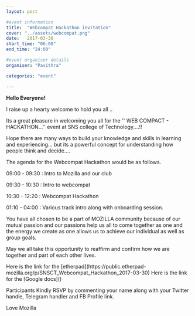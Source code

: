 ```yaml
---
layout: post

#event information
title:  "Webcompat Hackathon invitation"
cover: "../assets/webcompat.png"
date:   2017-03-30
start_time: "06:00"
end_time: "24:00"

#event organiser details
organiser: "Pavithra"

categories: "event"

---
```


**Hello Everyone!**

<p>I raise up a hearty welcome to hold you all .. </p>

<p>Its a great pleasure in welcoming you all for the '' WEB COMPACT - HACKATHON...''  event at SNS college of Technology....!! </p>
<p>Hope there are many ways to build your knowledge and skills in learning and experiencing... but its a powerful concept for understanding how people think and decide....</p> 
<p>The agenda for the Webcompat Hackathon would be as follows.</p>
<p>09:00 - 09:30 : Intro to Mozilla and our club </p>
<p>09:30 - 10:30 : Intro to webcompat</p>
<p>10:30 - 12:20 : Webcompat Hackathon</p>
<p>01:10 - 04:00 : Various track intro along with onboarding session. 

<p>You have all chosen to be a part of MOZILLA  community because of our mutual passion and our passions help us all to come together as one and the energy we create as one allows us to achieve our individual as well as group goals.</p>

<p>May we all take this opportunity to reaffirm and confirm how we are together and part of each other lives.</p>
Here is the link for the  [etherpad](https://public.etherpad-mozilla.org/p/SNSCT_Webcompat_Hackathon_2017-03-30) 
Here is the link for the [Google docs]()
<p>Participants Kindly RSVP by commenting your name along with your Twitter handle, Telegram handler and FB Profile link.</p>

<p>Love Mozilla</p>

